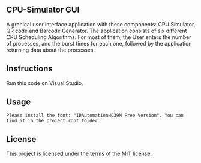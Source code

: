 ## CPU-Simulator GUI
A grahical user interface application with these components: CPU Simulator, QR code and Barcode Generator.
The application consists of six different CPU Scheduling Algorithms. For most of them, the User enters the number of processes, and the burst times for each one, followed by the application returning data about the processes.

## Instructions
Run this code on Visual Studio.

## Usage

```
Please install the font: "IDAutomationHC39M Free Version". You can find it in the project root folder.
```

## License
This project is licensed under the terms of the [MIT license](https://choosealicense.com/licenses/mit/).
